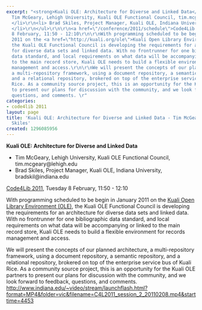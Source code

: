 ```yaml
---
excerpt: "<strong>Kuali OLE: Architecture for Diverse and Linked Data</strong>\r\n\r\n<ul>\r\n<li>
  Tim McGeary, Lehigh University, Kuali OLE Functional Council, tim.mcgeary@lehigh.edu
  </li>\r\n<li> Brad Skiles, Project Manager, Kuali OLE, Indiana University, bradskil@indiana.edu
  </li>\r\n</ul>\r\n\r\n<a href=\"/conference/2011/schedule\">Code4Lib 2011</a>, Tuesday
  8 February, 11:50 - 12:10\r\n\r\nWith programming scheduled to be begin in January
  2011 on the <a href=\"http://kuali.org/ole\">Kuali Open Library Environment (OLE)</a>,
  the Kuali OLE Functional Council is developing the requirements for an architecture
  for diverse data sets and linked data. With no frontrunner for one bibliographic
  data standard, and local requirements on what data will be accompanying or linked
  to the main record store, Kuali OLE needs to build a flexible environment for records
  management and access.\r\n\r\nWe will present the concepts of our planned architecture,
  a multi-repository framework, using a document repository, a semantic repository,
  and a relational repository, brokered on top of the enterprise service bus of Kuali
  Rice. As a community source project, this is an opportunity for the Kuali OLE partners
  to present our plans for discussion with the community, and we look forward to feedback,
  questions, and comments. \r"
categories:
- code4lib 2011
layout: page
title: 'Kuali OLE: Architecture for Diverse and Linked Data - Tim McGeary and Brad
  Skiles'
created: 1296085956
---
```

<strong>Kuali OLE: Architecture for Diverse and Linked Data</strong>

<ul>
<li> Tim McGeary, Lehigh University, Kuali OLE Functional Council, tim.mcgeary@lehigh.edu </li>
<li> Brad Skiles, Project Manager, Kuali OLE, Indiana University, bradskil@indiana.edu </li>
</ul>

<a href="/conference/2011/schedule">Code4Lib 2011</a>, Tuesday 8 February, 11:50 - 12:10

With programming scheduled to be begin in January 2011 on the <a href="http://kuali.org/ole">Kuali Open Library Environment (OLE)</a>, the Kuali OLE Functional Council is developing the requirements for an architecture for diverse data sets and linked data. With no frontrunner for one bibliographic data standard, and local requirements on what data will be accompanying or linked to the main record store, Kuali OLE needs to build a flexible environment for records management and access.

We will present the concepts of our planned architecture, a multi-repository framework, using a document repository, a semantic repository, and a relational repository, brokered on top of the enterprise service bus of Kuali Rice. As a community source project, this is an opportunity for the Kuali OLE partners to present our plans for discussion with the community, and we look forward to feedback, questions, and comments. 
<a type="video" href="http://www.indiana.edu/~video/stream/launchflash.html?format=MP4&folder=vic&filename=C4L2011_session_2_20110208.mp4&starttime=4453">http://www.indiana.edu/~video/stream/launchflash.html?format=MP4&folder=vic&filename=C4L2011_session_2_20110208.mp4&starttime=4453</a>
